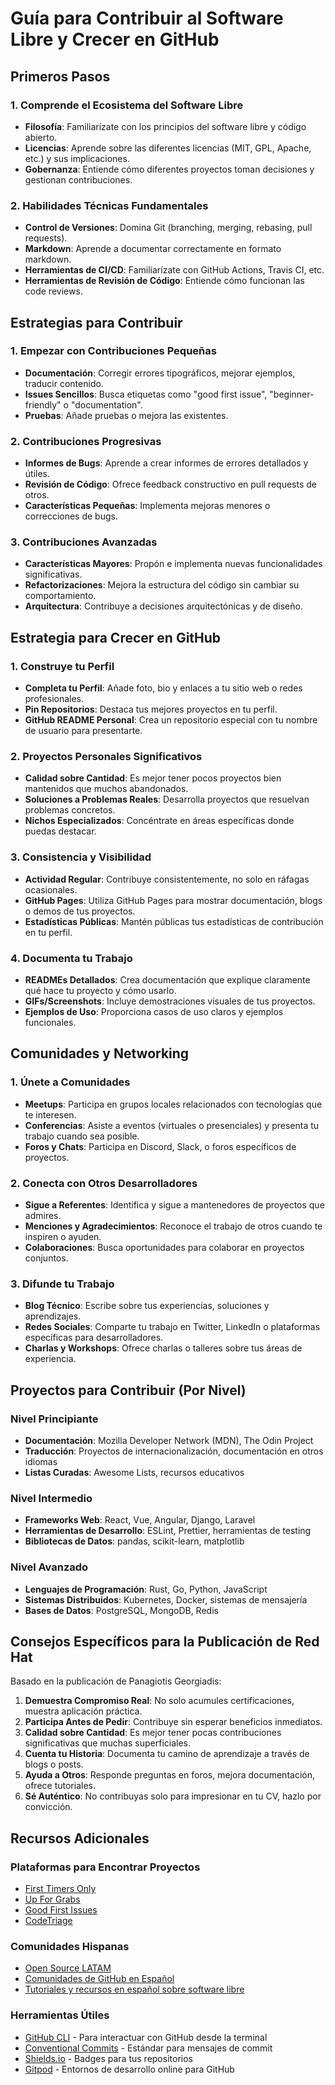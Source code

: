 
# Guía para Contribuir al Software Libre y Crecer en GitHub

## Primeros Pasos

### 1. Comprende el Ecosistema del Software Libre
- **Filosofía**: Familiarízate con los principios del software libre y código abierto.
- **Licencias**: Aprende sobre las diferentes licencias (MIT, GPL, Apache, etc.) y sus implicaciones.
- **Gobernanza**: Entiende cómo diferentes proyectos toman decisiones y gestionan contribuciones.

### 2. Habilidades Técnicas Fundamentales
- **Control de Versiones**: Domina Git (branching, merging, rebasing, pull requests).
- **Markdown**: Aprende a documentar correctamente en formato markdown.
- **Herramientas de CI/CD**: Familiarízate con GitHub Actions, Travis CI, etc.
- **Herramientas de Revisión de Código**: Entiende cómo funcionan las code reviews.

## Estrategias para Contribuir

### 1. Empezar con Contribuciones Pequeñas
- **Documentación**: Corregir errores tipográficos, mejorar ejemplos, traducir contenido.
- **Issues Sencillos**: Busca etiquetas como "good first issue", "beginner-friendly" o "documentation".
- **Pruebas**: Añade pruebas o mejora las existentes.

### 2. Contribuciones Progresivas
- **Informes de Bugs**: Aprende a crear informes de errores detallados y útiles.
- **Revisión de Código**: Ofrece feedback constructivo en pull requests de otros.
- **Características Pequeñas**: Implementa mejoras menores o correcciones de bugs.

### 3. Contribuciones Avanzadas
- **Características Mayores**: Propón e implementa nuevas funcionalidades significativas.
- **Refactorizaciones**: Mejora la estructura del código sin cambiar su comportamiento.
- **Arquitectura**: Contribuye a decisiones arquitectónicas y de diseño.

## Estrategia para Crecer en GitHub

### 1. Construye tu Perfil
- **Completa tu Perfil**: Añade foto, bio y enlaces a tu sitio web o redes profesionales.
- **Pin Repositorios**: Destaca tus mejores proyectos en tu perfil.
- **GitHub README Personal**: Crea un repositorio especial con tu nombre de usuario para presentarte.

### 2. Proyectos Personales Significativos
- **Calidad sobre Cantidad**: Es mejor tener pocos proyectos bien mantenidos que muchos abandonados.
- **Soluciones a Problemas Reales**: Desarrolla proyectos que resuelvan problemas concretos.
- **Nichos Especializados**: Concéntrate en áreas específicas donde puedas destacar.

### 3. Consistencia y Visibilidad
- **Actividad Regular**: Contribuye consistentemente, no solo en ráfagas ocasionales.
- **GitHub Pages**: Utiliza GitHub Pages para mostrar documentación, blogs o demos de tus proyectos.
- **Estadísticas Públicas**: Mantén públicas tus estadísticas de contribución en tu perfil.

### 4. Documenta tu Trabajo
- **READMEs Detallados**: Crea documentación que explique claramente qué hace tu proyecto y cómo usarlo.
- **GIFs/Screenshots**: Incluye demostraciones visuales de tus proyectos.
- **Ejemplos de Uso**: Proporciona casos de uso claros y ejemplos funcionales.

## Comunidades y Networking

### 1. Únete a Comunidades
- **Meetups**: Participa en grupos locales relacionados con tecnologías que te interesen.
- **Conferencias**: Asiste a eventos (virtuales o presenciales) y presenta tu trabajo cuando sea posible.
- **Foros y Chats**: Participa en Discord, Slack, o foros específicos de proyectos.

### 2. Conecta con Otros Desarrolladores
- **Sigue a Referentes**: Identifica y sigue a mantenedores de proyectos que admires.
- **Menciones y Agradecimientos**: Reconoce el trabajo de otros cuando te inspiren o ayuden.
- **Colaboraciones**: Busca oportunidades para colaborar en proyectos conjuntos.

### 3. Difunde tu Trabajo
- **Blog Técnico**: Escribe sobre tus experiencias, soluciones y aprendizajes.
- **Redes Sociales**: Comparte tu trabajo en Twitter, LinkedIn o plataformas específicas para desarrolladores.
- **Charlas y Workshops**: Ofrece charlas o talleres sobre tus áreas de experiencia.

## Proyectos para Contribuir (Por Nivel)

### Nivel Principiante
- **Documentación**: Mozilla Developer Network (MDN), The Odin Project
- **Traducción**: Proyectos de internacionalización, documentación en otros idiomas
- **Listas Curadas**: Awesome Lists, recursos educativos

### Nivel Intermedio
- **Frameworks Web**: React, Vue, Angular, Django, Laravel
- **Herramientas de Desarrollo**: ESLint, Prettier, herramientas de testing
- **Bibliotecas de Datos**: pandas, scikit-learn, matplotlib

### Nivel Avanzado
- **Lenguajes de Programación**: Rust, Go, Python, JavaScript
- **Sistemas Distribuidos**: Kubernetes, Docker, sistemas de mensajería
- **Bases de Datos**: PostgreSQL, MongoDB, Redis

## Consejos Específicos para la Publicación de Red Hat

Basado en la publicación de Panagiotis Georgiadis:

1. **Demuestra Compromiso Real**: No solo acumules certificaciones, muestra aplicación práctica.
2. **Participa Antes de Pedir**: Contribuye sin esperar beneficios inmediatos.
3. **Calidad sobre Cantidad**: Es mejor tener pocas contribuciones significativas que muchas superficiales.
4. **Cuenta tu Historia**: Documenta tu camino de aprendizaje a través de blogs o posts.
5. **Ayuda a Otros**: Responde preguntas en foros, mejora documentación, ofrece tutoriales.
6. **Sé Auténtico**: No contribuyas solo para impresionar en tu CV, hazlo por convicción.

## Recursos Adicionales

### Plataformas para Encontrar Proyectos
- [First Timers Only](https://www.firsttimersonly.com/)
- [Up For Grabs](https://up-for-grabs.net/)
- [Good First Issues](https://goodfirstissues.com/)
- [CodeTriage](https://www.codetriage.com/)

### Comunidades Hispanas
- [Open Source LATAM](https://opensl.org/)
- [Comunidades de GitHub en Español](https://github.com/github/es)
- [Tutoriales y recursos en español sobre software libre](https://www.softwarelibre.org)

### Herramientas Útiles
- [GitHub CLI](https://cli.github.com/) - Para interactuar con GitHub desde la terminal
- [Conventional Commits](https://www.conventionalcommits.org/) - Estándar para mensajes de commit
- [Shields.io](https://shields.io/) - Badges para tus repositorios
- [Gitpod](https://www.gitpod.io/) - Entornos de desarrollo online para GitHub
